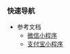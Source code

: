 ### 快速导航

- 参考文档
  + [微信小程序](https://mp.weixin.qq.com/debug/wxadoc/dev/index.html)
  + [支付宝小程序](https://docs.alipay.com/mini/developer/getting-started)

